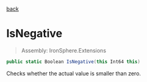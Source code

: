 ﻿

[back](/IronSphere.Extensions/LongExtension)

# IsNegative

> Assembly: IronSphere.Extensions

```csharp
public static Boolean IsNegative(this Int64 this)
```

Checks whether the actual value is smaller than zero.

 